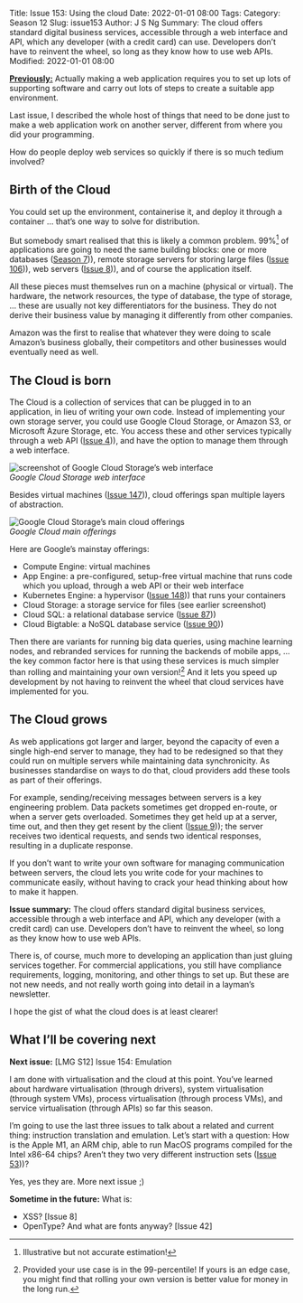 Title: Issue 153: Using the cloud
Date: 2022-01-01 08:00
Tags: 
Category: Season 12
Slug: issue153
Author: J S Ng
Summary: The cloud offers standard digital business services, accessible through a web interface and API, which any developer (with a credit card) can use. Developers don’t have to reinvent the wheel, so long as they know how to use web APIs.
Modified: 2022-01-01 08:00

[**Previously:**](https://buttondown.email/laymansguide/archive/) Actually making a web application requires you to set up lots of supporting software and carry out lots of steps to create a suitable app environment.

Last issue, I described the whole host of things that need to be done just to make a web application work on another server, different from where you did your programming.

How do people deploy web services so quickly if there is so much tedium involved?

## Birth of the Cloud

You could set up the environment, containerise it, and deploy it through a container … that’s one way to solve for distribution.

But somebody smart realised that this is likely a common problem. 99%[^1] of applications are going to need the same building blocks: one or more databases ([Season 7]({filename}/season07/issue079/issue079.md))), remote storage servers for storing large files ([Issue 106]({filename}/season09/issue106/issue106.md))), web servers ([Issue 8]({filename}/season01/issue008/issue008.md))), and of course the application itself.

[^1]: Illustrative but not accurate estimation!

All these pieces must themselves run on a machine (physical or virtual). The hardware, the network resources, the type of database, the type of storage, … these are usually not key differentiators for the business. They do not derive their business value by managing it differently from other companies.

Amazon was the first to realise that whatever they were doing to scale Amazon’s business globally, their competitors and other businesses would eventually need as well.

## The Cloud is born

The Cloud is a collection of services that can be plugged in to an application, in lieu of writing your own code. Instead of implementing your own storage server, you could use Google Cloud Storage, or Amazon S3, or Microsoft Azure Storage, etc. You access these and other services typically through a web API ([Issue 4]({filename}/season01/issue004/issue004.md))), and have the option to manage them through a web interface.

![screenshot of Google Cloud Storage’s web interface]({attach}/season12/issue153/issue153_01.png)  
*Google Cloud Storage web interface*    

Besides virtual machines ([Issue 147]({filename}/season12/issue147/issue147.md))), cloud offerings span multiple layers of abstraction.

![Google Cloud Storage’s main cloud offerings]({attach}/season12/issue153/issue153_02.png)  
*Google Cloud main offerings*    

Here are Google’s mainstay offerings:

- Compute Engine: virtual machines
- App Engine: a pre-configured, setup-free virtual machine that runs code which you upload, through a web API or their web interface
- Kubernetes Engine: a hypervisor ([Issue 148]({filename}/season12/issue148/issue148.md))) that runs your containers
- Cloud Storage: a storage service for files (see earlier screenshot)
- Cloud SQL: a relational database service ([Issue 87]({filename}/season07/issue087/issue087.md)))
- Cloud Bigtable: a NoSQL database service ([Issue 90]({filename}/season07/issue090/issue090.md)))

Then there are variants for running big data queries, using machine learning nodes, and rebranded services for running the backends of mobile apps, … the key common factor here is that using these services is much simpler than rolling and maintaining your own version![^2] And it lets you speed up development by not having to reinvent the wheel that cloud services have implemented for you.

[^2]: Provided your use case is in the 99-percentile! If yours is an edge case, you might find that rolling your own version is better value for money in the long run.

## The Cloud grows

As web applications got larger and larger, beyond the capacity of even a single high-end server to manage, they had to be redesigned so that they could run on multiple servers while maintaining data synchronicity. As businesses standardise on ways to do that, cloud providers add these tools as part of their offerings.

For example, sending/receiving messages between servers is a key engineering problem. Data packets sometimes get dropped en-route, or when a server gets overloaded. Sometimes they get held up at a server, time out, and then they get resent by the client ([Issue 9]({filename}/season01/issue009/issue009.md))); the server receives two identical requests, and sends two identical responses, resulting in a duplicate response.

If you don’t want to write your own software for managing communication between servers, the cloud lets you write code for your machines to communicate easily, without having to crack your head thinking about how to make it happen.

**Issue summary:** The cloud offers standard digital business services, accessible through a web interface and API, which any developer (with a credit card) can use. Developers don’t have to reinvent the wheel, so long as they know how to use web APIs.

There is, of course, much more to developing an application than just gluing services together. For commercial applications, you still have compliance requirements, logging, monitoring, and other things to set up. But these are not new needs, and not really worth going into detail in a layman’s newsletter.

I hope the gist of what the cloud does is at least clearer!

## What I’ll be covering next

**Next issue:** [LMG S12] Issue 154: Emulation

I am done with virtualisation and the cloud at this point. You’ve learned about hardware virtualisation (through drivers), system virtualisation (through system VMs), process virtualisation (through process VMs), and service virtualisation (through APIs) so far this season.

I’m going to use the last three issues to talk about a related and current thing: instruction translation and emulation. Let’s start with a question: How is the Apple M1, an ARM chip, able to run MacOS programs compiled for the Intel x86-64 chips? Aren’t they two very different instruction sets ([Issue 53]({filename}/season05/issue053/issue053.md)))?

Yes, yes they are. More next issue ;)

**Sometime in the future:** What is:

- XSS? [Issue 8]
- OpenType? And what are fonts anyway? [Issue 42]
